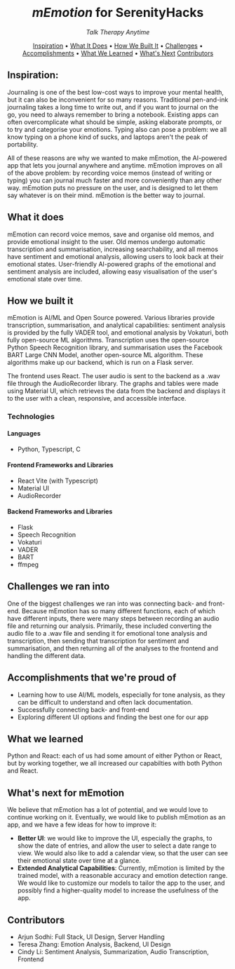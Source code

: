 <div align="center">
  <br>

  # <i>mEmotion</i> for SerenityHacks

  <i>Talk Therapy Anytime</i>

</div>

<p align="center">
    <a href="#inspiration">Inspiration</a> •
    <a href="#what-it-does">What It Does</a> •
    <a href="#how-we-built-it">How We Built It</a> •
    <a href="#challenges-we-ran-into">Challenges</a> •
    <a href="#accomplishments-that-were-proud-of">Accomplishments</a> •
    <a href="#what-we-learned">What We Learned</a> •
    <a href="#whats-next-for-memotion">What's Next</a>
    <a href="#contributors">Contributors</a>
</p>

## Inspiration:
Journaling is one of the best low-cost ways to improve your mental health, but it can also be inconvenient for so many reasons. Traditional pen-and-ink journaling takes a long time to write out, and if you want to journal on the go, you need to always remember to bring a notebook. Existing apps can often overcomplicate what should be simple, asking elaborate prompts, or to try and categorise your emotions. Typing also can pose a problem: we all know typing on a phone kind of sucks, and laptops aren't the peak of portability. 

All of these reasons are why we wanted to make mEmotion, the AI-powered app that lets you journal anywhere and anytime. mEmotion improves on all of the above problem: by recording voice memos (instead of writing or typing) you can journal much faster and more conveniently than any other way. mEmotion puts no pressure on the user, and is designed to let them say whatever is on their mind. mEmotion is the better way to journal.

## What it does
mEmotion can record voice memos, save and organise old memos, and provide emotional insight to the user. Old memos undergo automatic transcription and summarisation, increasing searchability, and all memos have sentiment and emotional analysis, allowing users to look back at their emotional states. User-friendly AI-powered graphs of the emotional and sentiment analysis are included, allowing easy visualisation of the user's emotional state over time.

## How we built it
mEmotion is AI/ML and Open Source powered. Various libraries provide transcription, summarisation, and analytical capabilities: sentiment analysis is provided by the fully VADER tool, and emotional analysis by Vokaturi, both fully open-source ML algorithms. Transcription uses the open-source Python Speech Recognition library, and summarisation uses the Facebook BART Large CNN Model, another open-source ML algorithm. These algorithms make up our backend, which is run on a Flask server.

The frontend uses React. The user audio is sent to the backend as a .wav file through the AudioRecorder library. The graphs and tables were made using Material UI, which retrieves the data from the backend and displays it to the user with a clean, responsive, and accessible interface.

### Technologies

#### Languages
- Python, Typescript, C

#### Frontend Frameworks and Libraries
- React Vite (with Typescript)
- Material UI
- AudioRecorder

#### Backend Frameworks and Libraries
- Flask
- Speech Recognition
- Vokaturi
- VADER
- BART
- ffmpeg

## Challenges we ran into

One of the biggest challenges we ran into was connecting back- and front-end. Because mEmotion has so many different functions, each of which have different inputs, there were many steps between recording an audio file and returning our analysis. Primarily, these included converting the audio file to a .wav file and sending it for emotional tone analysis and transcription, then sending that transcription for sentiment and summarisation, and then returning all of the analyses to the frontend and handling the different data. 

## Accomplishments that we're proud of
- Learning how to use AI/ML models, especially for tone analysis, as they can be difficult to understand and often lack documentation.
- Successfully connecting back- and front-end
- Exploring different UI options and finding the best one for our app

## What we learned
Python and React: each of us had some amount of either Python or React, but by working together, we all increased our capabilties with both Python and React. 

## What's next for mEmotion 

We believe that mEmotion has a lot of potential, and we would love to continue working on it. Eventually, we would like to publish mEmotion as an app, and we have a few ideas for how to improve it:

- **Better UI**: we would like to improve the UI, especially the graphs, to show the date of entries, and allow the user to select a date range to view. We would also like to add a calendar view, so that the user can see their emotional state over time at a glance.
- **Extended Analytical Capabilities**: Currently, mEmotion is limited by the trained model, with a reasonable accuracy and emotion detection range. We would like to customize our models to tailor the app to the user, and possibly find a higher-quality model to increase the usefulness of the app.


## Contributors
* Arjun Sodhi: Full Stack, UI Design, Server Handling
* Teresa Zhang: Emotion Analysis, Backend, UI Design
* Cindy Li: Sentiment Analysis, Summarization, Audio Transcription, Frontend

